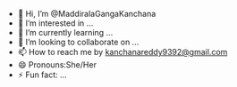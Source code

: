 - 👋 Hi, I’m @MaddiralaGangaKanchana
- 👀 I’m interested in ...
- 🌱 I’m currently learning ...
- 💞️ I’m looking to collaborate on ...
- 📫 How to reach me by kanchanareddy9392@gmail.com
- 😄 Pronouns:She/Her
- ⚡ Fun fact: ...

<!---
MaddiralaGangaKanchana/MaddiralaGangaKanchana is a ✨ special ✨ repository because its `README.md` (this file) appears on your GitHub profile.
You can click the Preview link to take a look at your changes.
--->
